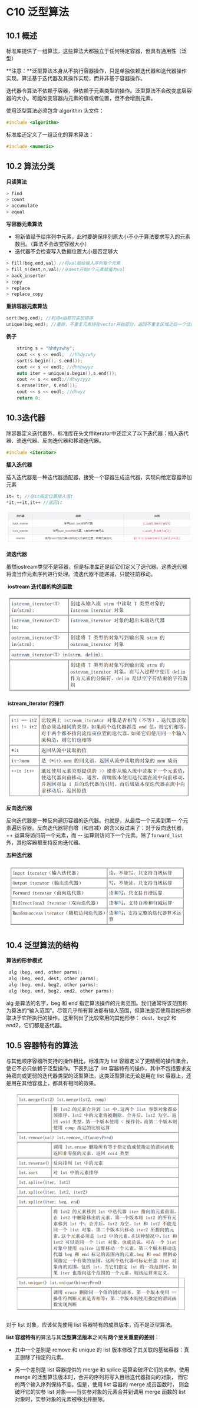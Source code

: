 # C10 泛型算法

## 10.1 概述

标准库提供了一组算法，这些算法大都独立于任何特定容器，但具有通用性（泛型）

**注意：**泛型算法本身从不执行容器操作，只是单独依赖迭代器和迭代器操作实现。算法基于迭代器及其操作实现，而并非基于容器操作。

迭代器令算法不依赖于容器，但依赖于元素类型的操作。泛型算法不会改变底层容器的大小。可能改变容器内元素的值或者位置，但不会增删元素。

使用泛型算法必须包含 algorithm 头文件：

```c++
#include <algorithm> 
```

标准库还定义了一组泛化的算术算法：

```c++
#include <numeric> 
```

## 10.2 算法分类

**只读算法**

```c++
> find
> count
> accumulate
> equal 
```

**写容器元素算法**

- 将新值赋予给序列中元素，此时要确保序列原大小不小于算法要求写入的元素数目。（算法不会改变容器大小）
- 迭代器不会检查写入数据位置大小是否足够大

```c++
> fill(beg,end,val) //将val赋给输入序列每个元素
> fill_n(dest,n,val)//从dest开始n个元素赋值为val
> back_inserter
> copy
> replace
> replace_copy
```

**重排容器元素算法**

```c++
sort(beg,end); //利用<运算符实现排序
unique(beg,end); //重排，不重复元素排在vector开始部分，返回不重复区域之后一个位置的迭代器
```

**例子**

```c++
	string s = "hhdyzwhy";
	cout << s << endl;  //hhdyzwhy
	sort(s.begin(), s.end());
	cout << s << endl; //dhhhwyyz
	auto iter = unique(s.begin(),s.end());
	cout << s << endl;//dhwyzyyz
	s.erase(iter, s.end());
	cout << s << endl; //dhwyz
	return 0;
```

## 10.3迭代器

除容器定义迭代器外，标准库在头文件iterator中还定义了以下迭代器：插入迭代器、流迭代器、反向迭代器和移动迭代器。

```c++
#include <iterator>
```

**插入迭代器**

插入迭代器是一种迭代器适配器，接受一个容器生成迭代器，实现向给定容器添加元素

```c++
it= t; //在it指定位置插入值t
*it,++it,it++ //返回it
```

![63](https://raw.githubusercontent.com/whyeinstein/ndssl_training_notes/main/img/202307062153161.png)

**流迭代器**

虽然iostream类型不是容器，但是标准库还是给它们定义了迭代器。这些迭代器将流当作元素序列进行处理。流迭代器不能递减，只能往前移动。

​					 		**iostream 迭代器的构造函数** 

![64](https://raw.githubusercontent.com/whyeinstein/ndssl_training_notes/main/img/202307062218347.png)

​							**istream_iterator 的操作** 

![65](https://raw.githubusercontent.com/whyeinstein/ndssl_training_notes/main/img/202307062219057.png)

**反向迭代器**

反向迭代器是一种反向遍历容器的迭代器。也就是，从最后一个元素到第一 个元素遍历容器。反向迭代器将自增（和自减）的含义反过来了：对于反向迭代器，++ 运算将访问前一个元素，而 -- 运算则访问下一个元素。除了`forward_list`外，其他容器都支持反向迭代器。

**五种迭代器**

![66](https://raw.githubusercontent.com/whyeinstein/ndssl_training_notes/main/img/202307062229778.png)

## 10.4 泛型算法的结构

**算法的形参模式** 

```c++
 alg (beg, end, other parms);
 alg (beg, end, dest, other parms);
 alg (beg, end, beg2, other parms);
 alg (beg, end, beg2, end2, other parms); 
```

alg 是算法的名字，beg 和 end 指定算法操作的元素范围。我们通常将该范围称为算法的“输入范围”。尽管几乎所有算法都有输入范围，但算法是否使用其他形参取决于它所执行的操作。这里列出了比较常用的其他形参： dest、beg2 和 end2，它们都是迭代器。

## 10.5 容器特有的算法

与其他顺序容器所支持的操作相比，标准库为 list 容器定义了更精细的操作集合， 使它不必只依赖于泛型操作。下表列出了 list 容器特有的操作，其中不包括要求支持双向或更弱的迭代器类型的泛型算法，这类泛型算法无论是用在 list 容器上，还是用在其他容器上，都具有相同的效果。

![67](https://raw.githubusercontent.com/whyeinstein/ndssl_training_notes/main/img/202307062236886.png)

对于 list 对象，应该优先使用 list 容器特有的成员版本，而不是泛型算法。 

**list 容器特有**的算法与其**泛型算法版本**之间有**两个至关重要的差别**：

- 其中一个差别是 remove 和 unique 的 list 版本修改了其关联的基础容器：真正删除了指定的元素。

- 另一个差别是 list 容器提供的 merge 和 splice 运算会破坏它们的实参。使用 merge 的泛型算法版本时，合并的序列将写入目标迭代器指向的对象， 而它的两个输入序列保持不变。但是，使用 list 容器的 merge 成员函数时， 则会破坏它的实参 list 对象——当实参对象的元素合并到调用 merge 函数的 list 对象时，实参对象的元素被移出并删除。 
